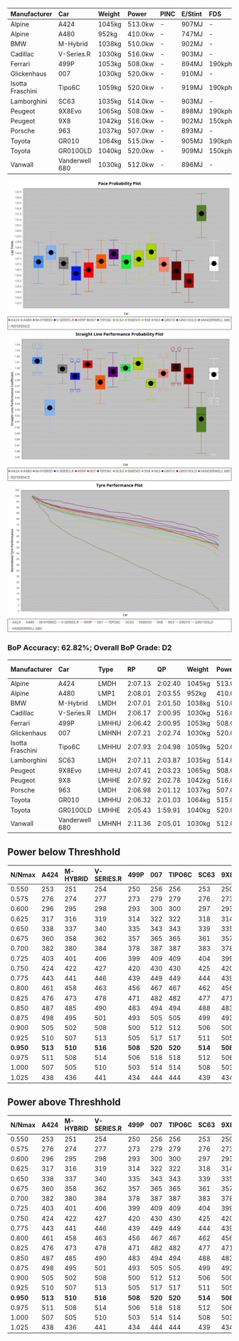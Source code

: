 | Manufacturer     | Car            | Weight | Power   | PINC    | E/Stint | FDS     |
|:-|:-|:-|:-|:-|:-|:-|
| Alpine           | A424           | 1045kg | 513.0kw |    -    | 907MJ   |    -    |
| Alpine           | A480           | 952kg  | 410.0kw |    -    | 747MJ   |    -    |
| BMW              | M-Hybrid       | 1038kg | 510.0kw |    -    | 902MJ   |    -    |
| Cadillac         | V-Series.R     | 1030kg | 516.0kw |    -    | 903MJ   |    -    |
| Ferrari          | 499P           | 1053kg | 508.0kw |    -    | 894MJ   | 190kph  |
| Glickenhaus      | 007            | 1030kg | 520.0kw |    -    | 910MJ   |    -    |
| Isotta Fraschini | Tipo6C         | 1059kg | 520.0kw |    -    | 919MJ   | 190kph  |
| Lamborghini      | SC63           | 1035kg | 514.0kw |    -    | 903MJ   |    -    |
| Peugeot          | 9X8Evo         | 1065kg | 508.0kw |    -    | 898MJ   | 190kph  |
| Peugeot          | 9X8            | 1042kg | 516.0kw |    -    | 902MJ   | 150kph  |
| Porsche          | 963            | 1037kg | 507.0kw |    -    | 893MJ   |    -    |
| Toyota           | GR010          | 1064kg | 515.0kw |    -    | 905MJ   | 190kph  |
| Toyota           | GR010OLD       | 1040kg | 520.0kw |    -    | 909MJ   | 150kph  |
| Vanwall          | Vanderwell 680 | 1030kg | 512.0kw |    -    | 896MJ   |    -    |

![PACECHART](./IMG/OFFICIAL.png)
![STRAIGHTLINEPERFORMANCECHART](./IMG/OFFICIAL_sp.png)
![TYREPERFORMANCECHART](./IMG/OFFICIAL_tw.png)

### BoP Accuracy: 62.82%; Overall BoP Grade: D2
| Manufacturer     | Car            | Type  | RP      | QP      | Weight | Power¹  | Threshhold | PINC    | Power²   | E/Stint | AVG Vmax  | FDS     | RDLC | L/Stint | BOP-Grade | Model Accuracy | Model Points | Match%  | SimDiff |
|:-|:-|:-|:-|:-|:-|:-|:-|:-|:-|:-|:-|:-|:-|:-|:-|:-|:-|:-|:-|
| Alpine           | A424           | LMDH  | 2:07.13 | 2:02.40 | 1045kg | 513.0kw | 210.0kph   |    -    | 513.00kw |  907MJ  | 311.28kph |    -    | 1.01 | 25      | -A2       | 100.00%        | 635          | 92.44%  | #       |
| Alpine           | A480           | LMP1  | 2:08.01 | 2:03.55 |  952kg | 410.0kw | 0.0kph     |    -    | 410.00kw |  747MJ  | 293.70kph |    -    | 0.97 | 23      | +D2       | 94.90%         | 707          | 61.30%  | ±1.79s  |
| BMW              | M-Hybrid       | LMDH  | 2:07.01 | 2:01.50 | 1038kg | 510.0kw | 210.0kph   |    -    | 510.00kw |  902MJ  | 309.26kph |    -    | 1.02 | 25      | -B1       | 100.00%        | 1696         | 86.65%  | #       |
| Cadillac         | V-Series.R     | LMDH  | 2:06.17 | 2:00.95 | 1030kg | 516.0kw | 210.0kph   |    -    | 516.00kw |  903MJ  | 307.34kph |    -    | 1.03 | 25      | -E1       | 88.64%         | 2076         | 57.74%  | #       |
| Ferrari          | 499P           | LMHHU | 2:06.42 | 2:00.95 | 1053kg | 508.0kw | 210.0kph   |    -    | 508.00kw |  894MJ  | 309.20kph | 190kph  | 1.04 | 25      | -D1       | 91.94%         | 2476         | 67.60%  | #       |
| Glickenhaus      | 007            | LMHNH | 2:07.21 | 2:02.74 | 1030kg | 520.0kw | 0.0kph     |    -    | 520.00kw |  910MJ  | 307.30kph |    -    | 0.96 | 25      | ~A1       | 95.63%         | 1510         | 100.00% | #       |
| Isotta Fraschini | Tipo6C         | LMHHU | 2:07.93 | 2:04.98 | 1059kg | 520.0kw | 210.0kph   |    -    | 520.00kw |  919MJ  | 308.64kph | 190kph  | 1.04 | 25      | +Ω1       | 100.00%        | 66           | 33.45%  | #       |
| Lamborghini      | SC63           | LMDH  | 2:07.11 | 2:03.87 | 1035kg | 514.0kw | 210.0kph   |    -    | 514.00kw |  903MJ  | 310.17kph |    -    | 1.05 | 25      | -B1       | 100.00%        | 504          | 89.48%  | #       |
| Peugeot          | 9X8Evo         | LMHHU | 2:07.41 | 2:03.23 | 1065kg | 508.0kw | 210.0kph   |    -    | 508.00kw |  898MJ  | 309.06kph | 190kph  | 0.98 | 25      | +B2       | 100.00%        | 249          | 81.25%  | #       |
| Peugeot          | 9X8            | LMHHE | 2:07.92 | 2:02.78 | 1042kg | 516.0kw | 0.0kph     |    -    | 516.00kw |  902MJ  | 305.09kph | 150kph  | 1.02 | 25      | +B2       | 98.33%         | 2173         | 83.28%  | #       |
| Porsche          | 963            | LMDH  | 2:06.98 | 2:01.12 | 1037kg | 507.0kw | 210.0kph   |    -    | 507.00kw |  893MJ  | 307.44kph |    -    | 1.02 | 25      | -A2       | 90.40%         | 5633         | 92.58%  | #       |
| Toyota           | GR010          | LMHHU | 2:06.32 | 2:01.03 | 1064kg | 515.0kw | 210.0kph   |    -    | 515.00kw |  905MJ  | 308.40kph | 190kph  | 1.02 | 25      | -D2       | 90.11%         | 3235         | 63.85%  | #       |
| Toyota           | GR010OLD       | LMHHE | 2:05.43 | 1:59.91 | 1040kg | 520.0kw | 0.0kph     |    -    | 520.00kw |  909MJ  | 308.33kph | 150kph  | 1.05 | 25      | -Ω1       | 99.03%         | 1536         | 23.47%  | ±1.03s  |
| Vanwall          | Vanderwell 680 | LMHNH | 2:11.36 | 2:05.01 | 1030kg | 512.0kw | 0.0kph     |    -    | 512.00kw |  896MJ  | 296.57kph |    -    | 1.02 | 25      | +Ω2       | 97.68%         | 632          | -53.67% | #       |

## Power below Threshhold
| N/Nmax    | A424    | M-HYBRID | V-SERIES.R | 499P    | 007     | TIPO6C  | SC63    | 9X8EVO  | 9X8     | 963     | GR010   | GR010OLD | VANDERWELL 680 | ​     | RPM      | A480    |
|:-|:-|:-|:-|:-|:-|:-|:-|:-|:-|:-|:-|:-|:-|:-|:-|:-|
|  0.550    |  253    |  251     |  254       |  250    |  256    |  256    |  253    |  250    |  254    |  250    |  254    |  256     |  252           |  ​    |   --     |   -     |
|  0.575    |  276    |  274     |  277       |  273    |  279    |  279    |  276    |  273    |  277    |  273    |  277    |  279     |  275           |  ​    |   --     |   -     |
|  0.600    |  296    |  295     |  298       |  293    |  300    |  300    |  297    |  293    |  298    |  293    |  297    |  300     |  296           |  ​    |   --     |   -     |
|  0.625    |  317    |  316     |  319       |  314    |  322    |  322    |  318    |  314    |  319    |  314    |  319    |  322     |  317           |  ​    |   --     |   -     |
|  0.650    |  338    |  337     |  340       |  335    |  343    |  343    |  339    |  335    |  340    |  335    |  340    |  343     |  338           |  ​    |   --     |   -     |
|  0.675    |  360    |  358     |  362       |  357    |  365    |  365    |  361    |  357    |  362    |  356    |  362    |  365     |  359           |  ​    |   --     |   -     |
|  0.700    |  382    |  380     |  384       |  378    |  387    |  387    |  383    |  378    |  384    |  377    |  383    |  387     |  381           |  ​    |   --     |   -     |
|  0.725    |  403    |  401     |  406       |  399    |  409    |  409    |  404    |  399    |  406    |  399    |  405    |  409     |  403           |  ​    |   --     |   -     |
|  0.750    |  424    |  422     |  427       |  420    |  430    |  430    |  425    |  420    |  427    |  419    |  426    |  430     |  423           |  ​    |   --     |   -     |
|  0.775    |  443    |  441     |  446       |  439    |  449    |  449    |  444    |  439    |  446    |  438    |  445    |  449     |  442           |  ​    |  5000    |  241    |
|  0.800    |  461    |  458     |  463       |  456    |  467    |  467    |  462    |  456    |  463    |  455    |  463    |  467     |  460           |  ​    |  5500    |  284    |
|  0.825    |  476    |  473     |  478       |  471    |  482    |  482    |  477    |  471    |  478    |  470    |  478    |  482     |  475           |  ​    |  6000    |  318    |
|  0.850    |  487    |  485     |  490       |  483    |  494    |  494    |  488    |  483    |  490    |  482    |  489    |  494     |  486           |  ​    |  6500    |  359    |
|  0.875    |  498    |  495     |  501       |  493    |  505    |  505    |  499    |  493    |  501    |  492    |  500    |  505     |  497           |  ​    |  7000    |  401    |
|  0.900    |  505    |  502     |  508       |  500    |  512    |  512    |  506    |  500    |  508    |  499    |  507    |  512     |  504           |  ​    |  7500    |  411    |
|  0.925    |  510    |  507     |  513       |  505    |  517    |  517    |  511    |  505    |  513    |  504    |  512    |  517     |  509           |  ​    |  8000    |  407    |
| **0.950** | **513** | **510**  | **516**    | **508** | **520** | **520** | **514** | **508** | **516** | **507** | **515** | **520**  | **512**        | **​** | **8500** | **410** |
|  0.975    |  511    |  508     |  514       |  506    |  518    |  518    |  512    |  506    |  514    |  505    |  513    |  518     |  510           |  ​    |  9000    |  205    |
|  1.000    |  507    |  505     |  510       |  503    |  514    |  514    |  508    |  503    |  510    |  502    |  509    |  514     |  506           |  ​    |   --     |   -     |
|  1.025    |  438    |  436     |  441       |  434    |  444    |  444    |  439    |  434    |  441    |  433    |  440    |  444     |  437           |  ​    |   --     |   -     |

## Power above Threshhold
| N/Nmax    | A424    | M-HYBRID | V-SERIES.R | 499P    | 007     | TIPO6C  | SC63    | 9X8EVO  | 9X8     | 963     | GR010   | GR010OLD | VANDERWELL 680 | ​     | RPM      | A480    |
|:-|:-|:-|:-|:-|:-|:-|:-|:-|:-|:-|:-|:-|:-|:-|:-|:-|
|  0.550    |  253    |  251     |  254       |  250    |  256    |  256    |  253    |  250    |  254    |  250    |  254    |  256     |  252           |  ​    |   --     |   -     |
|  0.575    |  276    |  274     |  277       |  273    |  279    |  279    |  276    |  273    |  277    |  273    |  277    |  279     |  275           |  ​    |   --     |   -     |
|  0.600    |  296    |  295     |  298       |  293    |  300    |  300    |  297    |  293    |  298    |  293    |  297    |  300     |  296           |  ​    |   --     |   -     |
|  0.625    |  317    |  316     |  319       |  314    |  322    |  322    |  318    |  314    |  319    |  314    |  319    |  322     |  317           |  ​    |   --     |   -     |
|  0.650    |  338    |  337     |  340       |  335    |  343    |  343    |  339    |  335    |  340    |  335    |  340    |  343     |  338           |  ​    |   --     |   -     |
|  0.675    |  360    |  358     |  362       |  357    |  365    |  365    |  361    |  357    |  362    |  356    |  362    |  365     |  359           |  ​    |   --     |   -     |
|  0.700    |  382    |  380     |  384       |  378    |  387    |  387    |  383    |  378    |  384    |  377    |  383    |  387     |  381           |  ​    |   --     |   -     |
|  0.725    |  403    |  401     |  406       |  399    |  409    |  409    |  404    |  399    |  406    |  399    |  405    |  409     |  403           |  ​    |   --     |   -     |
|  0.750    |  424    |  422     |  427       |  420    |  430    |  430    |  425    |  420    |  427    |  419    |  426    |  430     |  423           |  ​    |   --     |   -     |
|  0.775    |  443    |  441     |  446       |  439    |  449    |  449    |  444    |  439    |  446    |  438    |  445    |  449     |  442           |  ​    |  5000    |  241    |
|  0.800    |  461    |  458     |  463       |  456    |  467    |  467    |  462    |  456    |  463    |  455    |  463    |  467     |  460           |  ​    |  5500    |  284    |
|  0.825    |  476    |  473     |  478       |  471    |  482    |  482    |  477    |  471    |  478    |  470    |  478    |  482     |  475           |  ​    |  6000    |  318    |
|  0.850    |  487    |  485     |  490       |  483    |  494    |  494    |  488    |  483    |  490    |  482    |  489    |  494     |  486           |  ​    |  6500    |  359    |
|  0.875    |  498    |  495     |  501       |  493    |  505    |  505    |  499    |  493    |  501    |  492    |  500    |  505     |  497           |  ​    |  7000    |  401    |
|  0.900    |  505    |  502     |  508       |  500    |  512    |  512    |  506    |  500    |  508    |  499    |  507    |  512     |  504           |  ​    |  7500    |  411    |
|  0.925    |  510    |  507     |  513       |  505    |  517    |  517    |  511    |  505    |  513    |  504    |  512    |  517     |  509           |  ​    |  8000    |  407    |
| **0.950** | **513** | **510**  | **516**    | **508** | **520** | **520** | **514** | **508** | **516** | **507** | **515** | **520**  | **512**        | **​** | **8500** | **410** |
|  0.975    |  511    |  508     |  514       |  506    |  518    |  518    |  512    |  506    |  514    |  505    |  513    |  518     |  510           |  ​    |  9000    |  205    |
|  1.000    |  507    |  505     |  510       |  503    |  514    |  514    |  508    |  503    |  510    |  502    |  509    |  514     |  506           |  ​    |   --     |   -     |
|  1.025    |  438    |  436     |  441       |  434    |  444    |  444    |  439    |  434    |  441    |  433    |  440    |  444     |  437           |  ​    |   --     |   -     |
